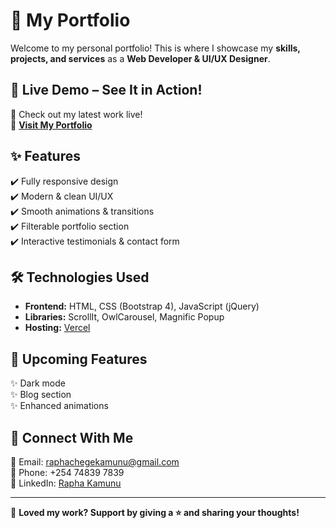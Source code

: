 # 🚀 My Portfolio  

Welcome to my personal portfolio! This is where I showcase my **skills, projects, and services** as a **Web Developer & UI/UX Designer**.  

## 🚀 Live Demo – See It in Action!  
🎨 Check out my latest work live!  
🔗 **[Visit My Portfolio](https://my-portfolio-delta-self-31.vercel.app/)**  

## ✨ Features  
✔️ Fully responsive design  
✔️ Modern & clean UI/UX  
✔️ Smooth animations & transitions  
✔️ Filterable portfolio section  
✔️ Interactive testimonials & contact form  

## 🛠️ Technologies Used  
- **Frontend:** HTML, CSS (Bootstrap 4), JavaScript (jQuery)  
- **Libraries:** ScrollIt, OwlCarousel, Magnific Popup  
- **Hosting:** [Vercel](https://vercel.com/)  

## 🚀 Upcoming Features  
✨ Dark mode  
✨ Blog section  
✨ Enhanced animations  

## 🤝 Connect With Me  
📧 Email: [raphachegekamunu@gmail.com](mailto:raphachegekamunu@gmail.com)  
📱 Phone: +254 74839 7839  
💼 LinkedIn: [Rapha Kamunu](https://ke.linkedin.com/in/rapha-kamunu-38b1212ba)  

---

🚀 **Loved my work? Support by giving a ⭐ and sharing your thoughts!**